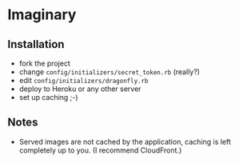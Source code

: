 # Imaginary

## Installation

* fork the project
* change `config/initializers/secret_token.rb` (really?)
* edit `config/initializers/dragonfly.rb`
* deploy to Heroku or any other server
* set up caching ;-)

## Notes

* Served images are not cached by the application, caching is left completely up to you. (I recommend CloudFront.)
